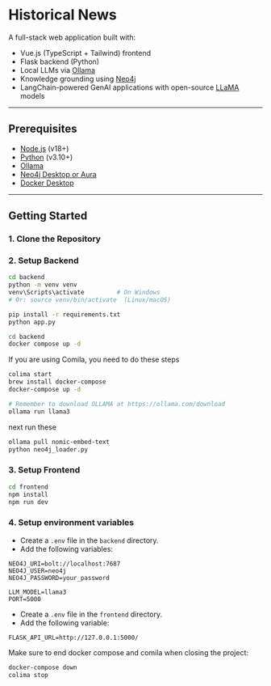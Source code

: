 # Historical News

A full-stack web application built with:

- Vue.js (TypeScript + Tailwind) frontend
- Flask backend (Python)
- Local LLMs via [Ollama](https://ollama.com/)
- Knowledge grounding using [Neo4j](https://neo4j.com/)
- LangChain-powered GenAI applications with open-source [LLaMA](https://ollama.com/library/llama3) models

---

## Prerequisites

- [Node.js](https://nodejs.org/) (v18+)
- [Python](https://www.python.org/downloads/) (v3.10+)
- [Ollama](https://ollama.com/download)
- [Neo4j Desktop or Aura](https://neo4j.com/)
- [Docker Desktop](https://www.docker.com/products/docker-desktop)

---

## Getting Started

### 1. Clone the Repository
### 2. Setup Backend

```bash
cd backend
python -m venv venv
venv\Scripts\activate         # On Windows
# Or: source venv/bin/activate  (Linux/macOS)

pip install -r requirements.txt
python app.py
```

```bash
cd backend
docker compose up -d
```

If you are using Comila, you need to do these steps 
```bash
colima start 
brew install docker-compose
docker-compose up -d   
```

```bash
# Remember to download OLLAMA at https://ollama.com/download 
ollama run llama3
```

next run these 
```bash
ollama pull nomic-embed-text
python neo4j_loader.py
```

### 3. Setup Frontend 
```bash
cd frontend
npm install
npm run dev
```
### 4. Setup environment variables
- Create a `.env` file in the `backend` directory.
- Add the following variables:

```env
NEO4J_URI=bolt://localhost:7687
NEO4J_USER=neo4j
NEO4J_PASSWORD=your_password

LLM_MODEL=llama3
PORT=5000
```


- Create a `.env` file in the `frontend` directory.
- Add the following variable:

```env
FLASK_API_URL=http://127.0.0.1:5000/
``` 

Make sure to end docker compose and comila when closing the project:
```bash
docker-compose down
colima stop
```
